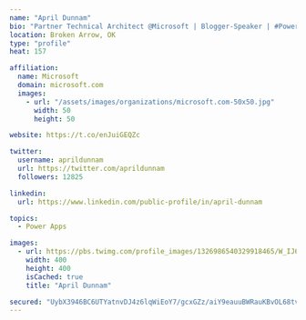 ```yaml
---
name: "April Dunnam"
bio: "Partner Technical Architect @Microsoft | Blogger-Speaker | #PowerApps, #PowerAutomate, #Office365, #SharePoint | #WIT | #Karaoke Queen"
location: Broken Arrow, OK
type: "profile"
heat: 157

affiliation:
  name: Microsoft
  domain: microsoft.com
  images:
    - url: "/assets/images/organizations/microsoft.com-50x50.jpg"
      width: 50
      height: 50

website: https://t.co/enJuiGEQZc

twitter:
  username: aprildunnam
  url: https://twitter.com/aprildunnam
  followers: 12825

linkedin:
  url: https://www.linkedin.com/public-profile/in/april-dunnam

topics:
  - Power Apps

images:
  - url: https://pbs.twimg.com/profile_images/1326986540329918465/W_IJ6Ih2_400x400.jpg
    width: 400
    height: 400
    isCached: true
    title: "April Dunnam"

secured: "UybX3946BC6UTYatnvDJ4z6lqWiEoY7/gcxGZz/aiY9eauuBWRauKBvOL68tvGH3hrzt3vbDC2MIMPFaHKEtDVKE8hcpxkhSRUdG7LlIhL6p4BnYjL72kV2Um2w5s47UJgj22U1YZyuF4F3A6IEbDjhxvI9yHLq7JiaaVk1ELoDVWcIUUxKJ7N/LqJYAVyPMtA1Eb6PPz7iuSSrDORk0jOHB5UFwmpfn+wxbrVPlpWXwBB1jTGIneyxCMGh79OToM1oE027OrKL3yDKmGzeBNB/rF7BU0eFUmjDdNP2LP6GtoA44FYDIasaHqlPn38jftZDpeg2hcEULoGC9JWwa6qa/EhxisS0KPQmdUwb8kZCPGqNh/IiIfuXm0je+RdI6Aiw+iMvBWnM37IS6Ps2MLgkSF3AzjWOOatFGPJdNnXw=;B1Kb8oO8WUtjNDvRq7+6nw=="
---
```


